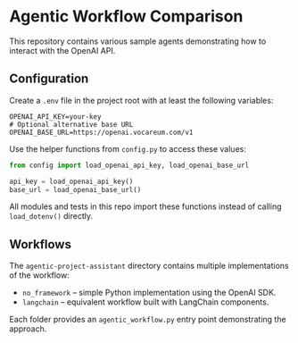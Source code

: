 # Agentic Workflow Comparison

This repository contains various sample agents demonstrating how to interact with the OpenAI API.

## Configuration

Create a `.env` file in the project root with at least the following variables:

```
OPENAI_API_KEY=your-key
# Optional alternative base URL
OPENAI_BASE_URL=https://openai.vocareum.com/v1
```

Use the helper functions from `config.py` to access these values:

```python
from config import load_openai_api_key, load_openai_base_url

api_key = load_openai_api_key()
base_url = load_openai_base_url()
```

All modules and tests in this repo import these functions instead of calling `load_dotenv()` directly.

## Workflows

The `agentic-project-assistant` directory contains multiple implementations of the workflow:

- `no_framework` – simple Python implementation using the OpenAI SDK.
- `langchain` – equivalent workflow built with LangChain components.

Each folder provides an `agentic_workflow.py` entry point demonstrating the approach.
